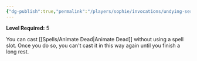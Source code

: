 ```yaml
---
{"dg-publish":true,"permalink":"/players/sophie/invocations/undying-servitude/","noteIcon":""}
---
```


**Level Required:** 5  


You can cast [[Spells/Animate Dead\|Animate Dead]] without using a spell slot. Once you do so, you can't cast it in this way again until you finish a long rest.
